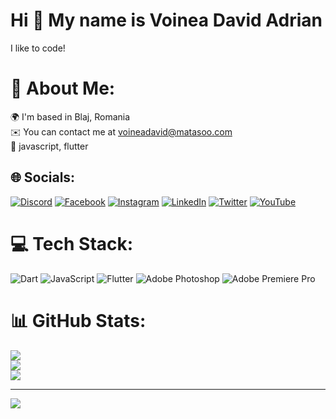 Hi 👋 My name is Voinea David Adrian
====================================

I like to code!

# 💫 About Me:
🌍  I'm based in Blaj, Romania<br>✉️  You can contact me at voineadavid@matasoo.com<br>🧠 javascript, flutter


## 🌐 Socials:
[![Discord](https://img.shields.io/badge/Discord-%237289DA.svg?logo=discord&logoColor=white)](htttps://discord.gg/matasoo#6931) [![Facebook](https://img.shields.io/badge/Facebook-%231877F2.svg?logo=Facebook&logoColor=white)](https://facebook.com/voineadavidadrian) [![Instagram](https://img.shields.io/badge/Instagram-%23E4405F.svg?logo=Instagram&logoColor=white)](https://instagram.com/voineadavid) [![LinkedIn](https://img.shields.io/badge/LinkedIn-%230077B5.svg?logo=linkedin&logoColor=white)](https://linkedin.com/in/voinea-david-b710b0226) [![Twitter](https://img.shields.io/badge/Twitter-%231DA1F2.svg?logo=Twitter&logoColor=white)](https://twitter.com/matasooo) [![YouTube](https://img.shields.io/badge/YouTube-%23FF0000.svg?logo=YouTube&logoColor=white)](https://youtube.com/c/UCgyiEwbXibvjTNwMkKKidAg) 

# 💻 Tech Stack:
![Dart](https://img.shields.io/badge/dart-%230175C2.svg?style=plastic&logo=dart&logoColor=white) ![JavaScript](https://img.shields.io/badge/javascript-%23323330.svg?style=plastic&logo=javascript&logoColor=%23F7DF1E) ![Flutter](https://img.shields.io/badge/Flutter-%2302569B.svg?style=plastic&logo=Flutter&logoColor=white) ![Adobe Photoshop](https://img.shields.io/badge/adobephotoshop-%2331A8FF.svg?style=plastic&logo=adobephotoshop&logoColor=white) ![Adobe Premiere Pro](https://img.shields.io/badge/Adobe%20Premiere%20Pro-9999FF.svg?style=plastic&logo=Adobe%20Premiere%20Pro&logoColor=white)
# 📊 GitHub Stats:
![](https://github-readme-stats.vercel.app/api?username=matasoo&theme=dark&hide_border=false&include_all_commits=false&count_private=false)<br/>
![](https://github-readme-streak-stats.herokuapp.com/?user=matasoo&theme=dark&hide_border=false)<br/>
![](https://github-readme-stats.vercel.app/api/top-langs/?username=matasoo&theme=dark&hide_border=false&include_all_commits=false&count_private=false&layout=compact)

---
[![](https://visitcount.itsvg.in/api?id=matasoo&icon=0&color=0)](https://visitcount.itsvg.in)

<!-- Proudly created with GPRM ( https://gprm.itsvg.in ) -->     
                
